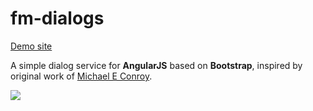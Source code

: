 fm-dialogs
==========

[Demo site](http://fairmanager.github.io/fm-dialogs/demo.html)

A simple dialog service for **AngularJS** based on **Bootstrap**, inspired by original work of [Michael E Conroy](https://github.com/m-e-conroy/angular-dialog-service).
 
![](https://i.imgur.com/UMWSwYa.png)

